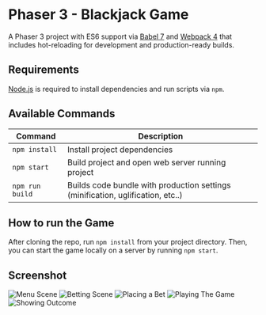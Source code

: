 # Phaser 3 - Blackjack Game

A Phaser 3 project with ES6 support via [Babel 7](https://babeljs.io/) and [Webpack 4](https://webpack.js.org/)
that includes hot-reloading for development and production-ready builds.

## Requirements

[Node.js](https://nodejs.org) is required to install dependencies and run scripts via `npm`.

## Available Commands

| Command | Description |
|---------|-------------|
| `npm install` | Install project dependencies |
| `npm start` | Build project and open web server running project |
| `npm run build` | Builds code bundle with production settings (minification, uglification, etc..) |

## How to run the Game

After cloning the repo, run `npm install` from your project directory. Then, you can start the game locally on a server by running `npm start`.

## Screenshot

![Menu Scene](screenshots/Screenshot-1.png)
![Betting Scene](screenshots/Screenshot-2.png)
![Placing a Bet](screenshots/Screenshot-3.png)
![Playing The Game](screenshots/Screenshot-4.png)
![Showing Outcome](screenshots/Screenshot-5.png)



